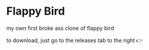 # Flappy Bird
my own first broke ass clone of flappy bird

to download, just go to the releases tab to the right 👉
